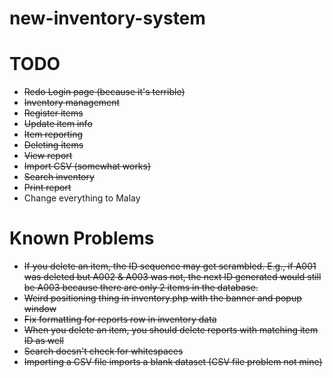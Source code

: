 # new-inventory-system

# TODO
- ~~Redo Login page (because it's terrible)~~
- ~~Inventory management~~
- ~~Register items~~
- ~~Update item info~~
- ~~Item reporting~~
- ~~Deleting items~~
- ~~View report~~
- ~~Import CSV (somewhat works)~~
- ~~Search inventory~~
- ~~Print report~~
- Change everything to Malay

# Known Problems
- ~~If you delete an item, the ID sequence may get scrambled. E.g., if A001 was deleted but A002 & A003 was not, the next ID generated would still be A003 because there are only 2 items in the database.~~
- ~~Weird positioning thing in inventory.php with the banner and popup window~~
- ~~Fix formatting for reports row in inventory data~~
- ~~When you delete an item, you should delete reports with matching item ID as well~~
- ~~Search doesn't check for whitespaces~~
- ~~Importing a CSV file imports a blank dataset (CSV file problem not mine)~~